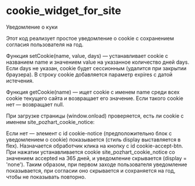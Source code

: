 # cookie_widget_for_site
Уведомление о куки

Этот код реализует простое уведомление о cookie с сохранением согласия пользователя на год.

Функция setCookie(name, value, days) — устанавливает cookie с названием name и значением value на указанное количество дней days. Если days не указан, cookie будет сессионным (удалится при закрытии браузера). В строку cookie добавляется параметр expires с датой истечения.

Функция getCookie(name) — ищет cookie с именем name среди всех cookie текущего сайта и возвращает его значение. Если такого cookie нет — возвращает null.

При загрузке страницы (window.onload) проверяется, есть ли cookie с именем site_pozhart_cookie_notice:

Если нет — элемент с id cookie-notice (предположительно блок с уведомлением о cookie) показывается (стиль display выставляется в flex).
Назначается обработчик клика на кнопку с id cookie-accept-btn. При нажатии устанавливается cookie site_pozhart_cookie_notice со значением accepted на 365 дней, и уведомление скрывается (display = 'none').
Таким образом, при первом заходе пользователя уведомление показывается, при согласии оно скрывается и сохраняется на год, чтобы не показывать повторно.